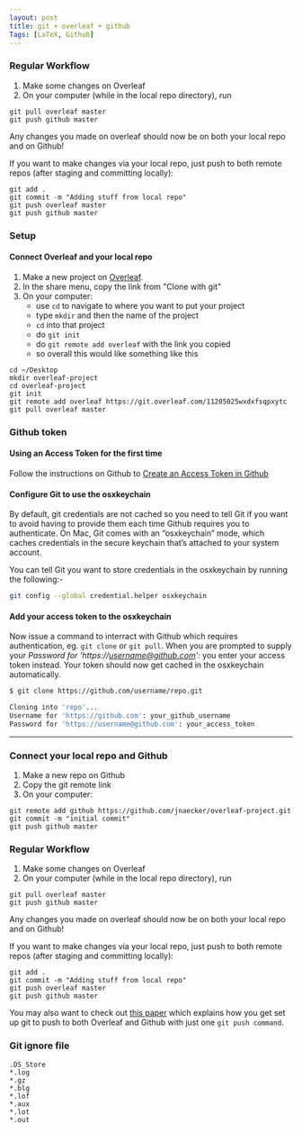 ```yaml
---
layout: post
title: git + overleaf + github
Tags: [LaTeX, Github]
---
```


### Regular Workflow
1. Make some changes on Overleaf
2. On your computer (while in the local repo directory), run
```
git pull overleaf master
git push github master
```
Any changes you made on overleaf should now be on both your local repo and on Github!

If you want to make changes via your local repo, just push to both remote repos (after staging and committing locally):

```
git add .
git commit -m "Adding stuff from local repo"
git push overleaf master
git push github master
```


<!-- more -->

### Setup

#### Connect Overleaf and your local repo

1. Make a new project on [Overleaf](https://www.overleaf.com).
2. In the share menu, copy the link from "Clone with git"
3. On your computer:
    - use `cd` to navigate to where you want to put your project
    - type `mkdir` and then the name of the project
    - `cd` into that project
    - do `git init`
    - do `git remote add overleaf` with the link you copied
    - so overall this would like something like this

```
cd ~/Desktop
mkdir overleaf-project
cd overleaf-project
git init
git remote add overleaf https://git.overleaf.com/11205025wxdxfsqpxytc
git pull overleaf master
```
### Github token 
#### Using an Access Token for the first time

Follow the instructions on Github to [Create an Access Token in Github](https://docs.github.com/en/authentication/keeping-your-account-and-data-secure/creating-a-personal-access-token)

#### Configure Git to use the osxkeychain

By default, git credentials are not cached so you need to tell Git if you want to avoid having to provide them each time Github requires you to authenticate. On Mac, Git comes with an “osxkeychain” mode, which caches credentials in the secure keychain that’s attached to your system account.

You can tell Git you want to store credentials in the osxkeychain by running the following:-

```sh
git config --global credential.helper osxkeychain
```

#### Add your access token to the osxkeychain

Now issue a command to interract with Github which requires authentication, eg. `git clone` or `git pull`. When you are prompted to supply your _Password for 'https://username@github.com':_ you enter your access token instead. Your token should now get cached in the osxkeychain automatically.

```sh
$ git clone https://github.com/username/repo.git

Cloning into 'repo'...
Username for 'https://github.com': your_github_username
Password for 'https://username@github.com': your_access_token
```

---

### Connect your local repo and Github

1. Make a new repo on Github
2. Copy the git remote link
3. On your computer:

```
git remote add github https://github.com/jnaecker/overleaf-project.git
git commit -m "initial commit"
git push github master
```

### Regular Workflow

1. Make some changes on Overleaf
2. On your computer (while in the local repo directory), run

```
git pull overleaf master
git push github master
```

Any changes you made on overleaf should now be on both your local repo and on Github!

If you want to make changes via your local repo, just push to both remote repos (after staging and committing locally):

```
git add .
git commit -m "Adding stuff from local repo"
git push overleaf master
git push github master
```

You may also want to check out [this paper](https://www.overleaf.com/articles/git-and-overleaf-integration/qmdncpnqwfxx#.WcUSSNOGNE4) which explains how you get set up git to push to both Overleaf and Github with just one  `git push command`.

### Git ignore file
```
.DS_Store
*.log
*.gz
*.blg
*.lof
*.aux
*.lot
*.out
```
